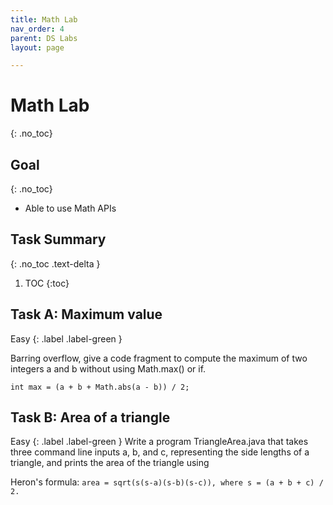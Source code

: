```yaml
---
title: Math Lab
nav_order: 4
parent: DS Labs
layout: page

---
```

# Math Lab
{: .no_toc}


## Goal
{: .no_toc}
* Able to use Math APIs

## Task Summary
{: .no_toc .text-delta }
1. TOC
{:toc}

## Task A: Maximum value

Easy
{: .label .label-green }

Barring overflow, give a code fragment to compute the maximum of two integers a and b without using Math.max() or if.

```int max = (a + b + Math.abs(a - b)) / 2;```


## Task B: Area of a triangle

Easy
{: .label .label-green }
Write a program TriangleArea.java that takes three command line inputs a, b, and c, representing the side lengths of a triangle, and prints the area of the triangle using 

Heron's formula: ```area = sqrt(s(s-a)(s-b)(s-c)), where s = (a + b + c) / 2.```




